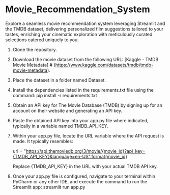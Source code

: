 # Movie_Recommendation_System
Explore a seamless movie recommendation system leveraging Streamlit and the TMDB dataset, delivering personalized film suggestions tailored to your tastes, enriching your cinematic exploration with meticulously curated selections catered uniquely to you.

 1. Clone the repository.

2. Download the movie dataset from the following URL: [Kaggle - TMDB Movie Metadata] # (https://www.kaggle.com/datasets/tmdb/tmdb-movie-metadata).

3. Place the dataset in a folder named Dataset.

4. Install the dependencies listed in the requirements.txt file using the command:
    pip install -r requirements.txt

5. Obtain an API key for The Movie Database (TMDB) by signing up for an account on their website and generating an API key.

6. Paste the obtained API key into your app.py file where indicated, typically in a variable named TMDB_API_KEY.

7. Within your app.py file, locate the URL variable where the API request is made. It typically resembles:

    url = "https://api.themoviedb.org/3/movie/{movie_id}?api_key={TMDB_API_KEY}&language=en-US".format(movie_id)
   
    Replace {TMDB_API_KEY} in the URL with your actual TMDB API key.

9. Once your app.py file is configured, navigate to your terminal within PyCharm or any other IDE, and execute the command to run the Streamlit app:
    streamlit run app.py
    

